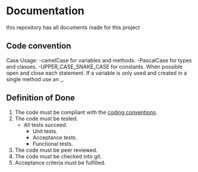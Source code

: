 # Documentation
this repository has all documents made for this project

## Code convention
Case Usage:
   -camelCase for variables and methods.
   -PascalCase for types and classes.
   -UPPER_CASE_SNAKE_CASE for constants.
When possible open and close each statement.
If a variable is only used and created in a single method use an _.


## Definition of Done
1. The code must be compliant with the [coding conventions](https://github.com/TotalTactician/Documentation/blob/main/README.md#code-convention).
2. The code must be tested.
   - All tests succeed.
     - Unit tests.
     - Acceptance tests.
     - Functional tests.
3. The code must be peer reviewed.
4. The code must be checked into git.
5. Acceptance criteria must be fulfilled.
